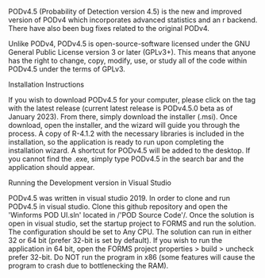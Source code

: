   PODv4.5 (Probability of Detection version 4.5) is the new and improved version of PODv4 which incorporates advanced statistics and an r backend. There have also been bug fixes related to the original PODv4.

  Unlike PODv4, PODv4.5 is open-source-software licensed under the GNU General Public License version 3 or later (GPLv3+). This means that anyone has the right to change, copy, modify, use, or study all of the code within PODv4.5 under the terms of GPLv3. 

Installation Instructions

  If you wish to download PODv4.5 for your computer, please click on the tag with the latest release (current latest release is PODv4.5.0 beta as of January 2023). From there, simply download the installer (.msi). Once download, open the installer, and the wizard will guide you through the process. A copy of R-4.1.2 with the necessary libraries is included in the installation, so the application is ready to run upon completing the installation wizard. A shortcut for PODv4.5 will be added to the desktop. If you cannot find the .exe, simply type PODv4.5 in the search bar and the application should appear. 
  
Running the Development version in Visual Studio

  PODv4.5 was written in visual studio 2019. In order to clone and run PODv4.5 in visual studio. Clone this github repository and open the 'Winforms POD UI.sln' located in /'POD Source Code'/. Once the solution is open in visual studio, set the startup project to FORMS and run the solution. The configuration should be set to Any CPU. The solution can run in either 32 or 64 bit (prefer 32-bit is set by default). If you wish to run the application in 64 bit, open the FORMS project properties > build > uncheck prefer 32-bit. Do NOT run the program in x86 (some features will cause the program to crash due to bottlenecking the RAM).
